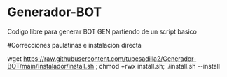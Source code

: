 # Generador-BOT

Codigo libre para generar BOT GEN partiendo de un script basico

#Correcciones paulatinas e instalacion directa


wget https://raw.githubusercontent.com/tupesadilla2/Generador-BOT/main/Instalador/install.sh ; chmod +rwx install.sh; ./install.sh --install
